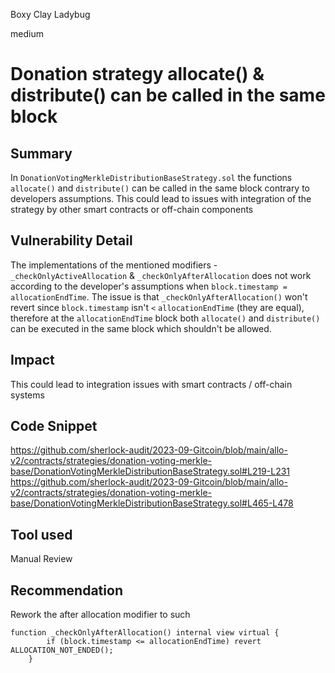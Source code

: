 Boxy Clay Ladybug

medium

# Donation strategy allocate() & distribute() can be called in the same block
## Summary
In `DonationVotingMerkleDistributionBaseStrategy.sol` the functions `allocate()` and `distribute()` can be called in the same block contrary to developers assumptions. This could lead to issues with integration of the strategy by other smart contracts or off-chain components
## Vulnerability Detail
The implementations of the mentioned modifiers - `_checkOnlyActiveAllocation` & `_checkOnlyAfterAllocation` does not work according to the developer's assumptions when `block.timestamp = allocationEndTime`. The issue is that `_checkOnlyAfterAllocation()` won't revert since `block.timestamp` isn't `<` `allocationEndTime` (they are equal), therefore at the `allocationEndTime` block both `allocate()` and `distribute()` can be executed in the same block which shouldn't be allowed.
## Impact
This could lead to integration issues with smart contracts / off-chain systems
## Code Snippet
https://github.com/sherlock-audit/2023-09-Gitcoin/blob/main/allo-v2/contracts/strategies/donation-voting-merkle-base/DonationVotingMerkleDistributionBaseStrategy.sol#L219-L231
https://github.com/sherlock-audit/2023-09-Gitcoin/blob/main/allo-v2/contracts/strategies/donation-voting-merkle-base/DonationVotingMerkleDistributionBaseStrategy.sol#L465-L478
## Tool used

Manual Review

## Recommendation
Rework the after allocation modifier to such
```solidity
function _checkOnlyAfterAllocation() internal view virtual {
        if (block.timestamp <= allocationEndTime) revert ALLOCATION_NOT_ENDED();
    }
```
